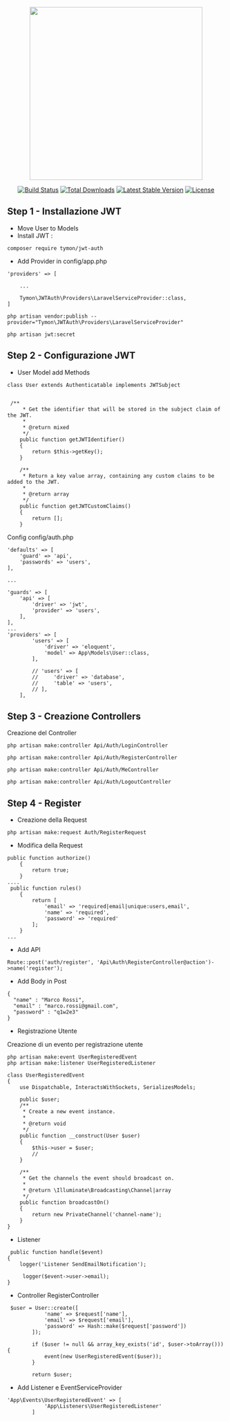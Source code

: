 <p align="center"><img src="https://res.cloudinary.com/dtfbvvkyp/image/upload/v1566331377/laravel-logolockup-cmyk-red.svg" width="400"></p>

<p align="center">
<a href="https://travis-ci.org/laravel/framework"><img src="https://travis-ci.org/laravel/framework.svg" alt="Build Status"></a>
<a href="https://packagist.org/packages/laravel/framework"><img src="https://poser.pugx.org/laravel/framework/d/total.svg" alt="Total Downloads"></a>
<a href="https://packagist.org/packages/laravel/framework"><img src="https://poser.pugx.org/laravel/framework/v/stable.svg" alt="Latest Stable Version"></a>
<a href="https://packagist.org/packages/laravel/framework"><img src="https://poser.pugx.org/laravel/framework/license.svg" alt="License"></a>
</p>

## Step 1 - Installazione JWT

- Move User to Models
- Install JWT :
```
composer require tymon/jwt-auth
```
- Add Provider in config/app.php
  
```
'providers' => [

    ...

    Tymon\JWTAuth\Providers\LaravelServiceProvider::class,
]
```

```
php artisan vendor:publish --provider="Tymon\JWTAuth\Providers\LaravelServiceProvider"
```

```
php artisan jwt:secret
```



## Step 2 - Configurazione JWT

- User Model add Methods
  

```
class User extends Authenticatable implements JWTSubject
```

```

 /**
     * Get the identifier that will be stored in the subject claim of the JWT.
     *
     * @return mixed
     */
    public function getJWTIdentifier()
    {
        return $this->getKey();
    }

    /**
     * Return a key value array, containing any custom claims to be added to the JWT.
     *
     * @return array
     */
    public function getJWTCustomClaims()
    {
        return [];
    }

```


Config config/auth.php

```
'defaults' => [
    'guard' => 'api',
    'passwords' => 'users',
],

...

'guards' => [
    'api' => [
        'driver' => 'jwt',
        'provider' => 'users',
    ],
],
...
'providers' => [
        'users' => [
            'driver' => 'eloquent',
            'model' => App\Models\User::class,
        ],

        // 'users' => [
        //     'driver' => 'database',
        //     'table' => 'users',
        // ],
    ],
```

## Step 3 - Creazione Controllers

Creazione del Controller

```
php artisan make:controller Api/Auth/LoginController

php artisan make:controller Api/Auth/RegisterController

php artisan make:controller Api/Auth/MeController

php artisan make:controller Api/Auth/LogoutController
```


## Step 4 - Register

- Creazione della Request 

``` php artisan make:request Auth/RegisterRequest ```

- Modifica della Request

```
public function authorize()
    {
        return true;
    }
....
 public function rules()
    {
        return [
            'email' => 'required|email|unique:users,email',
            'name' => 'required',
            'password' => 'required'
        ];
    }
...
```

- Add API

```
Route::post('auth/register', 'Api\Auth\RegisterController@action')->name('register');
```

- Add Body in Post

```
{
  "name" : "Marco Rossi",
  "email" : "marco.rossi@gmail.com",
  "password" : "q1w2e3"
}
```

- Registrazione Utente

Creazione di un evento per registrazione utente

```
php artisan make:event UserRegisteredEvent
php artisan make:listener UserRegisteredListener
```

```
class UserRegisteredEvent
{
    use Dispatchable, InteractsWithSockets, SerializesModels;

    public $user;
    /**
     * Create a new event instance.
     *
     * @return void
     */
    public function __construct(User $user)
    {
        $this->user = $user;
        //
    }

    /**
     * Get the channels the event should broadcast on.
     *
     * @return \Illuminate\Broadcasting\Channel|array
     */
    public function broadcastOn()
    {
        return new PrivateChannel('channel-name');
    }
}
```

- Listener

```
 public function handle($event)
{
    logger('Listener SendEmailNotification');

     logger($event->user->email);
}
```

- Controller RegisterController

```
 $user = User::create([
            'name' => $request['name'],
            'email' => $request['email'],
            'password' => Hash::make($request['password'])
        ]);

        if ($user != null && array_key_exists('id', $user->toArray())) {
            event(new UserRegisteredEvent($user));
        }

        return $user;
```

- Add Listener e EventServiceProvider

```
'App\Events\UserRegisteredEvent' => [
            'App\Listeners\UserRegisteredListener'
        ]
```
